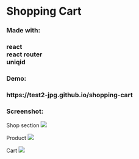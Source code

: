 <h1>Shopping Cart</h1>

<h3>Made with:<h3>
<div>react</div>
<div>react router</div>
<div>uniqid</div>

<h3>Demo:<h3>
https://test2-jpg.github.io/shopping-cart

<h3>Screenshot:</h3>
Shop section
<img src="https://storage.googleapis.com/picboi-39298.appspot.com/final/Zk7EqFzJ_1000x800">

Product
<img src="https://storage.googleapis.com/picboi-39298.appspot.com/final/ABoQ7rbE_1000x800">

Cart
<img src="https://storage.googleapis.com/picboi-39298.appspot.com/final/FJisDGIu_1000x800">
